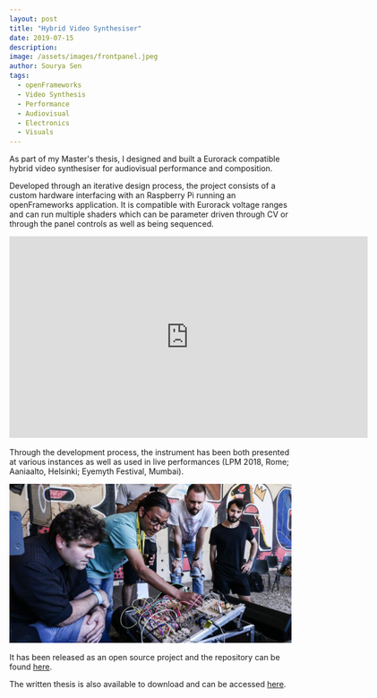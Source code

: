 ```yaml
---
layout: post
title: "Hybrid Video Synthesiser"
date: 2019-07-15
description:
image: /assets/images/frontpanel.jpeg
author: Sourya Sen
tags:
  - openFrameworks
  - Video Synthesis
  - Performance
  - Audiovisual
  - Electronics
  - Visuals
---
```


As part of my Master's thesis, I designed and built a Eurorack compatible hybrid video synthesiser for audiovisual performance and composition.

Developed through an iterative design process, the project consists of a custom hardware interfacing with an Raspberry Pi running an openFrameworks application. It is compatible with Eurorack voltage ranges and can run multiple shaders which can be parameter driven through CV or through the panel controls as well as being sequenced.

<iframe src="https://player.vimeo.com/video/277031718" width="640" height="360" frameborder="0" allow="autoplay; fullscreen" allowfullscreen></iframe>


Through the development process, the instrument has been both presented at various instances as well as used in live performances (LPM 2018, Rome; Aaniaalto, Helsinki; Eyemyth Festival, Mumbai).

![HVS_LPM_Presentation](/assets/images/img-hvs-lpm.jpg)

It has been released as an open source project and the repository can be found [here](https://github.com/sourya-sen/rPi_synth).

The written thesis is also available to download and can be accessed [here](https://aaltodoc.aalto.fi/handle/123456789/38068).
